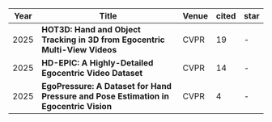 | Year | Title | Venue | cited | star |
|------|-------|-------|-------|------|
| 2025 | **HOT3D: Hand and Object Tracking in 3D from Egocentric Multi-View Videos** | CVPR | 19 | - |
| 2025 | **HD-EPIC: A Highly-Detailed Egocentric Video Dataset** | CVPR | 14 | - |
| 2025 | **EgoPressure: A Dataset for Hand Pressure and Pose Estimation in Egocentric Vision** | CVPR | 4 | - |
